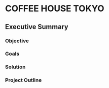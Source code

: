 # COFFEE HOUSE TOKYO

## Executive Summary

### Objective

### Goals

### Solution

### Project Outline

